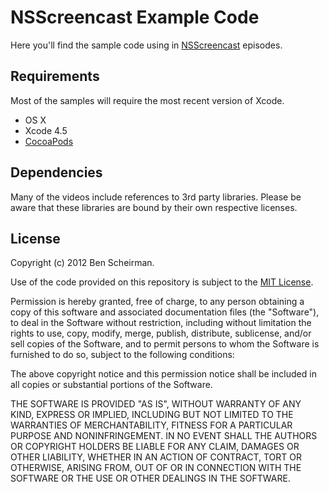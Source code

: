 # NSScreencast Example Code

Here you'll find the sample code using in [NSScreencast](http://nsscreencast.com) episodes.

## Requirements

Most of the samples will require the most recent version of Xcode.

* OS X
* Xcode 4.5
* [CocoaPods](http://cocoapods.org)

## Dependencies

Many of the videos include references to 3rd party libraries.  Please be aware that these libraries are bound by their own
respective licenses.

## License

Copyright (c) 2012 Ben Scheirman.

Use of the code provided on this repository is subject to the [MIT License](http://www.opensource.org/licenses/mit-license.php).

Permission is hereby granted, free of charge, to any person obtaining a copy of this software and associated documentation files 
(the "Software"), to deal in the Software without restriction, including without limitation the rights to use, copy, modify, merge, publish, distribute, sublicense, and/or sell copies of the Software, and to permit persons to whom the Software is furnished to do so, subject to the following conditions:

The above copyright notice and this permission notice shall be included in all copies or substantial portions of the Software.

THE SOFTWARE IS PROVIDED "AS IS", WITHOUT WARRANTY OF ANY KIND, EXPRESS OR IMPLIED, INCLUDING BUT NOT LIMITED TO THE WARRANTIES OF 
MERCHANTABILITY, FITNESS FOR A PARTICULAR PURPOSE AND NONINFRINGEMENT. IN NO EVENT SHALL THE AUTHORS OR COPYRIGHT HOLDERS BE LIABLE 
FOR ANY CLAIM, DAMAGES OR OTHER LIABILITY, WHETHER IN AN ACTION OF CONTRACT, TORT OR OTHERWISE, ARISING FROM, OUT OF OR IN CONNECTION 
WITH THE SOFTWARE OR THE USE OR OTHER DEALINGS IN THE SOFTWARE.
